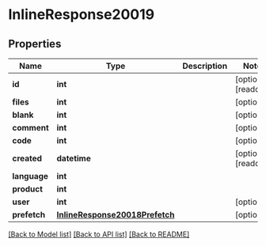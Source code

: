 # InlineResponse20019

## Properties
Name | Type | Description | Notes
------------ | ------------- | ------------- | -------------
**id** | **int** |  | [optional] [readonly] 
**files** | **int** |  | [optional] 
**blank** | **int** |  | [optional] 
**comment** | **int** |  | [optional] 
**code** | **int** |  | [optional] 
**created** | **datetime** |  | [optional] [readonly] 
**language** | **int** |  | 
**product** | **int** |  | 
**user** | **int** |  | [optional] 
**prefetch** | [**InlineResponse20018Prefetch**](InlineResponse20018Prefetch.md) |  | [optional] 

[[Back to Model list]](../README.md#documentation-for-models) [[Back to API list]](../README.md#documentation-for-api-endpoints) [[Back to README]](../README.md)


